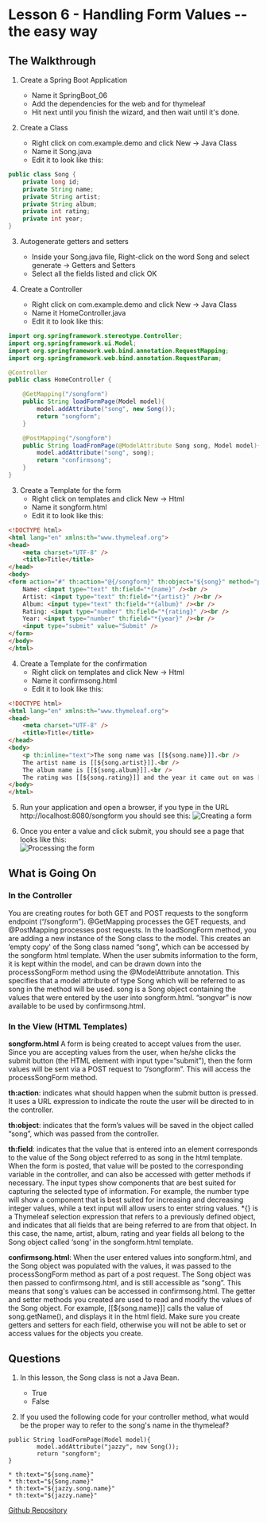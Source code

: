 # Lesson 6 - Handling Form Values -- the easy way
## The Walkthrough

1. Create a Spring Boot Application
	* Name it SpringBoot_06
	* Add the dependencies for the web and for thymeleaf
	* Hit next until you finish the wizard, and then wait until it's done.    

2. Create a Class
	* Right click on com.example.demo and click New -> Java Class
	* Name it Song.java
	* Edit it to look like this:
```java
public class Song {
    private long id;
    private String name;
    private String artist;
    private String album;
    private int rating;
    private int year;
}
```

3. Autogenerate getters and setters
	* Inside your Song.java file, Right-click on the word Song and select generate -> Getters and Setters
	* Select all the fields listed and click OK

4. Create a Controller
	* Right click on com.example.demo and click New -> Java Class
	* Name it HomeController.java
	* Edit it to look like this:
```java
import org.springframework.stereotype.Controller;
import org.springframework.ui.Model;
import org.springframework.web.bind.annotation.RequestMapping;
import org.springframework.web.bind.annotation.RequestParam;

@Controller
public class HomeController {

    @GetMapping("/songform")
    public String loadFormPage(Model model){
        model.addAttribute("song", new Song());
        return "songform";
    }

    @PostMapping("/songform")
    public String loadFromPage(@ModelAttribute Song song, Model model){
        model.addAttribute("song", song);
        return "confirmsong";
    }
}
```

3. Create a Template for the form
  	* Right click on templates and click New -> Html
	* Name it songform.html
	* Edit it to look like this:
```html
<!DOCTYPE html>
<html lang="en" xmlns:th="www.thymeleaf.org">
<head>
    <meta charset="UTF-8" />
    <title>Title</title>
</head>
<body>
<form action="#" th:action="@{/songform}" th:object="${song}" method="post">
    Name: <input type="text" th:field="*{name}" /><br />
    Artist: <input type="text" th:field="*{artist}" /><br />
    Album: <input type="text" th:field="*{album}" /><br />
    Rating: <input type="number" th:field="*{rating}" /><br />
    Year: <input type="number" th:field="*{year}" /><br />
    <input type="submit" value="Submit" />
</form>
</body>
</html>
```

4. Create a Template for the confirmation
  	* Right click on templates and click New -> Html
	* Name it confirmsong.html
	* Edit it to look like this:
```html
<!DOCTYPE html>
<html lang="en" xmlns:th="www.thymeleaf.org">
<head>
    <meta charset="UTF-8" />
    <title>Title</title>
</head>
<body>
    <p th:inline="text">The song name was [[${song.name}]].<br />
    The artist name is [[${song.artist}]].<br />
    The album name is [[${song.album}]].<br />
    The rating was [[${song.rating}]] and the year it came out on was [[${song.year}]].</p>
</body>
</html>
```

5. Run your application and open a browser, if you type in the URL http://localhost:8080/songform you should see this:
![Creating a form](https://github.com/ajhenley/unofficialguides/blob/master/IntroToSpringBoot/img/Lesson06a.png "Creating a form")

6. Once you enter a value and click submit, you should see a page that looks like this:  
![Processing the form](https://github.com/ajhenley/unofficialguides/blob/master/IntroToSpringBoot/img/Lesson06b.png "Processing the form")


## What is Going On
### In the Controller

You are creating routes for both GET and POST requests to the songform endpoint (“/songform”).
@GetMapping processes the GET requests, and @PostMapping processes post requests.
In the loadSongForm method, you are adding a new instance of the Song class to the model. This creates an ‘empty copy' of the Song class named “song”, which can be accessed by the songform html template.
When the user submits information to the form, it is kept within the model, and can be drawn down into the processSongForm method using the @ModelAttribute annotation.
This specifies that a model attribute of type Song which will be referred to as song in the method will be used. song is a Song object containing the values that were entered by the user into songform.html.
“songvar” is now available to be used by confirmsong.html.

### In the View (HTML Templates)

**songform.html**
A form is being created to accept values from the user. Since you are accepting values from the user, when he/she clicks the submit button (the HTML element with input type=“submit”), then the form values will be sent via a POST request to “/songform”. This will access the processSongForm method.

**th:action**: indicates what should happen when the submit button is pressed. It uses a URL expression to indicate the route the user will be directed to in the controller.

**th:object**: indicates that the form’s values will be saved in the object called “song”, which was passed from the controller.

**th:field**:  indicates that the value that is entered into an element corresponds to the value of the Song object referred to as song in the html template. When the form is posted, that value will be posted to the corresponding variable in the controller, and can also be accessed with getter methods if necessary.
The input types show components that are best suited for capturing the selected type of information. For example, the number type will show a component that is best suited for increasing and decreasing integer values, while a text input will allow users to enter string values.
&ast;{} is a Thymeleaf selection expression that refers to a previously defined object, and indicates that all fields that are being referred to are from that object. In this case, the name, artist, album, rating and year fields all belong to the Song object called ‘song’ in the songform.html template.

**confirmsong.html**: When the user entered values into songform.html, and the Song object was populated with the values, it was passed to the processSongForm method as part of a post request. The Song object was then passed to confirmsong.html, and is still accessible as “song”. This means that song's values can be accessed in confirmsong.html.
The getter and setter methods you created are used to read and modify the values of the Song object. For example, [[${song.name}]] calls the value of song.getName(), and displays it in the html field. Make sure you create getters and setters for each field, otherwise you will not be able to set or access values for the objects you create. 

## Questions  
1. In this lesson, the Song class is not a Java Bean.
	* True
	* False

2. If you used the following code for your controller method, what would be the proper way to refer to the song's name in the thymeleaf?
```
public String loadFormPage(Model model){
		model.addAttribute("jazzy", new Song());
		return "songform";
}
```
	* th:text="${song.name}"
	* th:text="${Song.name}"
	* th:text="${jazzy.song.name}"
	* th:text="${jazzy.name}"

[Github Repository](https://github.com/ajhenley/SpringBoot_06)
